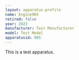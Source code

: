 ```yaml
---
layout: apparatus-profile
name: Engine905
retired: false
year: 2023
manufacturer: Test Manufacturer
model: Test Model
apparatusid: 905
---
```

This is a test apparatus.